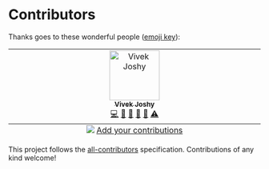 # Contributors

Thanks goes to these wonderful people ([emoji key](https://allcontributors.org/docs/en/emoji-key)):

<!-- ALL-CONTRIBUTORS-LIST:START - Do not remove or modify this section -->
<!-- prettier-ignore-start -->
<!-- markdownlint-disable -->
<table>
  <tbody>
    <tr>
      <td align="center" valign="top" width="14.28%"><a href="https://taven.me/"><img src="https://avatars.githubusercontent.com/u/8206808?v=4?s=100" width="100px;" alt="Vivek Joshy"/><br /><sub><b>Vivek Joshy</b></sub></a><br /><a href="https://github.com/OpenDebates/OpenGrammar/commits?author=vivekjoshy" title="Code">💻</a> <a href="https://github.com/OpenDebates/OpenGrammar/commits?author=vivekjoshy" title="Documentation">📖</a> <a href="#maintenance-vivekjoshy" title="Maintenance">🚧</a> <a href="#design-vivekjoshy" title="Design">🎨</a> <a href="#research-vivekjoshy" title="Research">🔬</a> <a href="https://github.com/OpenDebates/OpenGrammar/commits?author=vivekjoshy" title="Tests">⚠️</a></td>
    </tr>
  </tbody>
  <tfoot>
    <tr>
      <td align="center" size="13px" colspan="7">
        <img src="https://raw.githubusercontent.com/all-contributors/all-contributors-cli/1b8533af435da9854653492b1327a23a4dbd0a10/assets/logo-small.svg">
          <a href="https://all-contributors.js.org/docs/en/bot/usage">Add your contributions</a>
        </img>
      </td>
    </tr>
  </tfoot>
</table>

<!-- markdownlint-restore -->
<!-- prettier-ignore-end -->

<!-- ALL-CONTRIBUTORS-LIST:END -->

This project follows the [all-contributors](https://github.com/all-contributors/all-contributors) specification. Contributions of any kind welcome!